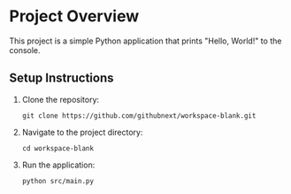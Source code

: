 # Project Overview

This project is a simple Python application that prints "Hello, World!" to the console.

## Setup Instructions

1. Clone the repository:
   ```
   git clone https://github.com/githubnext/workspace-blank.git
   ```

2. Navigate to the project directory:
   ```
   cd workspace-blank
   ```

3. Run the application:
   ```
   python src/main.py
   ```
